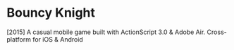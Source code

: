 # Bouncy Knight
[2015] A casual mobile game built with ActionScript 3.0 &amp; Adobe Air. Cross-platform for iOS &amp; Android
